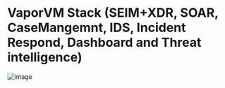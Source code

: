 # VaporVM Stack (SEIM+XDR, SOAR, CaseMangemnt, IDS, Incident Respond, Dashboard and Threat intelligence) 
![image](https://github.com/mjounes2/Cybersecurity/assets/113125062/62334db2-bd1b-4301-a186-28143514502c)


